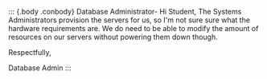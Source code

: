 ::: {.body .conbody}
Database Administrator-
Hi Student,
The Systems Administrators provision the servers for us, so I'm not sure sure what the hardware requirements are. We do need to be able to modify the amount of resources on our servers without powering them down though.

Respectfully,

Database Admin
:::
